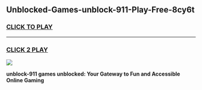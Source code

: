 
## Unblocked-Games-unblock-911-Play-Free-8cy6t
<h3>
<a href="https://premium76.site?title=unblock-911&ref=23A">CLICK TO PLAY</a></h3>
<hr>

<h3>
<a href="https://premium76.site?title=unblock-911&ref=23A">CLICK 2 PLAY</a>
  
</h3>

<a href="https://premium76.site?title=unblock-911&ref=23A"><img src="https://clearcache.store/games.png"></a>


**unblock-911 games unblocked: Your Gateway to Fun and Accessible Online Gaming**
